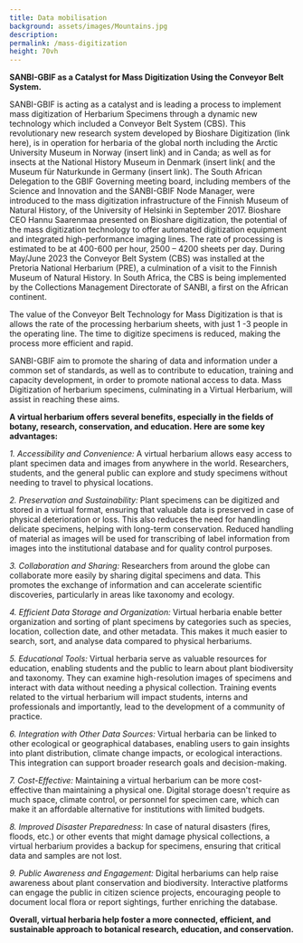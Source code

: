 ```yaml
---
title: Data mobilisation
background: assets/images/Mountains.jpg
description: 
permalink: /mass-digitization
height: 70vh
---
```

**SANBI-GBIF as a Catalyst for Mass Digitization Using the Conveyor Belt System.**

SANBI-GBIF is acting as a catalyst and is leading a process to implement mass digitization of Herbarium Specimens through a dynamic new technology which included a Conveyor Belt System (CBS). This revolutionary new research system developed by Bioshare Digitization (link here), is in operation for herbaria of the global north including the Arctic University Museum in Norway (insert link) and in Canda; as well as for insects at the National History Museum in Denmark (insert link( and the Museum für Naturkunde in Germany (insert link). The South African Delegation to the GBIF Governing meeting board, including members of the Science and Innovation and the SANBI-GBIF Node Manager, were introduced to the mass digitization infrastructure of the Finnish Museum of Natural History, of the University of Helsinki in September 2017. Bioshare CEO Hannu Saarenmaa presented on Bioshare digitization, the potential of the mass digitization technology to offer automated digitization equipment and integrated high-performance imaging lines. The rate of processing is estimated to be at 400-600 per hour, 2500 – 4200 sheets per day. During May/June 2023 the Conveyor Belt System (CBS) was installed at the Pretoria National Herbarium (PRE), a culmination of a visit to the Finnish Museum of Natural History. In South Africa, the CBS is being implemented by the Collections Management Directorate of SANBI, a first on the African continent.

The value of the Conveyor Belt Technology for Mass Digitization is that is allows the rate of the processing herbarium sheets, with just 1 -3 people in the operating line. The time to digitize specimens is reduced, making the process more efficient and rapid. 

SANBI-GBIF aim to promote the sharing of data and information under a common set of standards, as well as to contribute to education, training and capacity development, in order to promote national access to data. Mass Digitization of herbarium specimens, culminating in a Virtual Herbarium, will assist in reaching these aims.

**A virtual herbarium offers several benefits, especially in the fields of botany, research, conservation, and education. Here are some key advantages:**

*1.	Accessibility and Convenience:*
A virtual herbarium allows easy access to plant specimen data and images from anywhere in the world. Researchers, students, and the general public can explore and study specimens without needing to travel to physical locations. 

*2.	Preservation and Sustainability:*
Plant specimens can be digitized and stored in a virtual format, ensuring that valuable data is preserved in case of physical deterioration or loss. This also reduces the need for handling delicate specimens, helping with long-term conservation. Reduced handling of material as images will be used for transcribing of label information from images into the institutional database and for quality control purposes.

*3.	Collaboration and Sharing:*
Researchers from around the globe can collaborate more easily by sharing digital specimens and data. This promotes the exchange of information and can accelerate scientific discoveries, particularly in areas like taxonomy and ecology.

*4.	Efficient Data Storage and Organization:*
Virtual herbaria enable better organization and sorting of plant specimens by categories such as species, location, collection date, and other metadata. This makes it much easier to search, sort, and analyse data compared to physical herbariums.

*5.	Educational Tools:*
Virtual herbaria serve as valuable resources for education, enabling students and the public to learn about plant biodiversity and taxonomy. They can examine high-resolution images of specimens and interact with data without needing a physical collection. Training events related to the virtual herbarium will impact students, interns and professionals and importantly, lead to the development of a community of practice.

*6.	Integration with Other Data Sources:*
Virtual herbaria can be linked to other ecological or geographical databases, enabling users to gain insights into plant distribution, climate change impacts, or ecological interactions. This integration can support broader research goals and decision-making.

*7.	Cost-Effective:*
Maintaining a virtual herbarium can be more cost-effective than maintaining a physical one. Digital storage doesn't require as much space, climate control, or personnel for specimen care, which can make it an affordable alternative for institutions with limited budgets.

*8.	Improved Disaster Preparedness:*
In case of natural disasters (fires, floods, etc.) or other events that might damage physical collections, a virtual herbarium provides a backup for specimens, ensuring that critical data and samples are not lost.

*9.	Public Awareness and Engagement:*
Digital herbariums can help raise awareness about plant conservation and biodiversity. Interactive platforms can engage the public in citizen science projects, encouraging people to document local flora or report sightings, further enriching the database.

**Overall, virtual herbaria help foster a more connected, efficient, and sustainable approach to botanical research, education, and conservation.**
